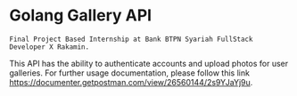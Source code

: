 # Golang Gallery API

```
Final Project Based Internship at Bank BTPN Syariah FullStack Developer X Rakamin.
```

This API has the ability to authenticate accounts and upload photos for user galleries. For further usage documentation, please follow this link https://documenter.getpostman.com/view/26560144/2s9YJaYj9u.